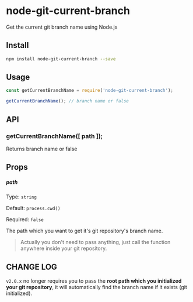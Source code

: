 # node-git-current-branch
Get the current git branch name using Node.js

## Install

```bash
npm install node-git-current-branch --save
```
## Usage

```javascript
const getCurrentBranchName = require('node-git-current-branch');

getCurrentBranchName(); // branch name or false
```

## API

### getCurrentBranchName([ path ]);

Returns branch name or false

## Props

##### path

Type: `string`

Default: `process.cwd()`

Required: `false`

The path which you want to get it's git repository's branch name.

> Actually you don't need to pass anything, just call the function anywhere inside your git repository.

## CHANGE LOG

`v2.0.x` no longer requires you to pass the **root path which you initialized your git repository**, it will automatically find the branch name if it exists (git initialized).
